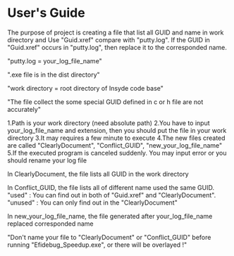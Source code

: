 # User's Guide

The purpose of project is creating a file that list all GUID and name in work directory and Use "Guid.xref" compare with "putty.log".
If the GUID in "Guid.xref" occurs in "putty.log", then replace it to the corresponded name.


"putty.log = your_log_file_name"

".exe file is in the dist directory"

"work directory = root directory of Insyde code base"

"The file collect the some special GUID defined in c or h file are not accurately"


  1.Path is your work directory (need absolute path)
  2.You have to input your_log_file_name and extension, then you should put the file in your work directory
  3.It may requires a few minute to execute
  4.The new files created are called "ClearlyDocument", "Conflict_GUID", "new_your_log_file_name"
  5.If the executed program is canceled suddenly. You may input error or you should rename your log file
  
In ClearlyDocument, the file lists all GUID in the work directory


In Conflict_GUID, the file lists all of different name used the same GUID.
"used" : You can find out in both of "Guid.xref" and "ClearlyDocument".
"unused" : You can only find out in the "ClearlyDocument"


In new_your_log_file_name, the file generated after your_log_file_name replaced corresponded name 


"Don't name your file to "ClearlyDocument" or "Conflict_GUID" before running "Efidebug_Speedup.exe", or there will be overlayed !"
